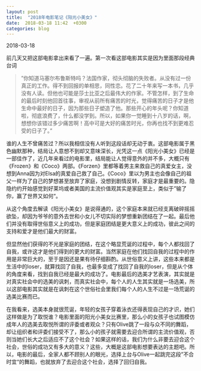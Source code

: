 ```yaml
---
layout: post
title:  "2018年电影笔记《阳光小美女》"
date:  2018-03-18 11:42  +0300
categories: blog
---
```


2018-03-18

前几天又把这部电影拿出来看了一遍。第一次看这部电影其实是因为里面那段经典台词

> ”你知道马塞尔布鲁斯特吗？法国作家，彻头彻脑的失败者。从没有过一份真正的工作。得不到回报的单相思，同性恋。花了二十年来写一本书，几乎没有人读。但他也可能是莎士比亚之后最伟大的作家。不管怎样，到了生命的最后时刻他回首往事，审视从前所有痛苦的时光，觉得痛苦的日子才是他生命中最好的日子，因为那些日子塑造了他。那些开心的年头呢？你知道啦，彻底浪费了，什么都没学到。所以，如果你一觉睡到十八岁的话，啊，想想你该错过多少痛苦啊！高中可是大好的痛苦时光，你再也找不到更难忍受的日子了。”

谁的人生不曾痛苦过？所以我相信没有人听到这段话却无动于衷。这部电影属于黑色幽默那种，结局让人意想不到却又意味深长，光凭这一点《阳光小美女》已经是一部佳作了，近几年来看过的电影里，结局能让人觉得意外的并不多，大概只有《Frozen》和《Coco》两部。《Forzen》里都等着男主来救自己的真爱女主，没想到Anna因为对Elsa的真爱自己救了自己。《Coco》里以为男主也会像自己的祖父一样为了自己的梦想甚至放弃了家庭，没想到剧情反转，家庭才是最重要的。隐隐约约开始感觉到好莱坞或者美国的主流价值观其实是家庭至上，类似于”输了你，赢了世界又如何“。

从这个角度去解读《阳光小美女》是说得通的，这个家庭本来就已经支离破碎摇摇欲坠，却因为爷爷的意外去世和小女儿不切实际的梦想重新团结在了一起。最后他们并没有取得世俗意义上的成功，但是家庭团结是更大意义上的成功，彼此之间的支持和爱才是他们最大的财富。

但显然他们获得的不光是家庭的团结，在这个略显荒诞的过程中，每个人都找回了自我，或许这才是他们得到的更大的财富。当然家庭在他们找回自我的过程中的作用是非常巨大的，至于是因还是果有待仔细斟酌。从世俗意义上讲，这些本来都是生活中的loser，就算找回了自我，也最多变成了找回了自我的loser，但是从个体的角度来看，找到自我已经是最大的成功了。电影最后的选美才艺表演，其实就是对真实社会中的选美的讽刺，而真实社会中，每个人的人生其实就是一场选美，所以这部电影其实就是在讽刺在这个世俗社会里我们每个人的人生不过是一场荒诞的选美比赛而已。

在我看来，选美本身就很荒诞，年轻的女孩子穿着泳衣还得表现自己的才识，她们这样做是为了取悦谁？电影里面的阳光小美女比赛里，那么小的女孩子也试图模仿成年人的选美去取悦所谓的评委或者观众？只有Olive跳了一段与众不同的舞蹈，却让组织者和评委们接受不了，那么小的孩子就需要去迎合所谓的主流价值观，否则当她们长大之后适应不了这个社会？如果这样的话，我们为什么非要去迎合这个社会，世俗的成功又有多大的意义？这些，大概是这部电影想要表达的主题吧。所以，电影的最后，全家人都不顾别人的眼光，选择上台与Olive一起跳完这段”不合时宜“的舞蹈，也就放弃了去迎合这个社会，选择了回归自我。







<!--end-->
